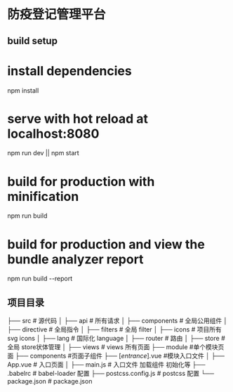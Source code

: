 # 防疫登记管理平台

> 

## build setup


# install dependencies
npm install

# serve with hot reload at localhost:8080
npm run dev || npm start

# build for production with minification
npm run build

# build for production and view the bundle analyzer report
npm run build --report

## 项目目录

├── src                             # 源代码
│   ├── api                         # 所有请求
│   ├── components                  # 全局公用组件
│   ├── directive                   # 全局指令
│   ├── filters                     # 全局 filter
│   ├── icons                       # 项目所有 svg icons
│   ├── lang                        # 国际化 language
│   ├── router                      # 路由
│   ├── store                       # 全局 store状体管理
│   ├── views                       # views 所有页面
        ├── module                  #单个模块页面
            ├── components          #页面子组件
            ├── [*entrance*].vue    #模块入口文件
│   ├── App.vue                     # 入口页面
│   ├── main.js                     # 入口文件 加载组件 初始化等
├── .babelrc                        # babel-loader 配置
├── postcss.config.js               # postcss 配置
└── package.json                    # package.json



